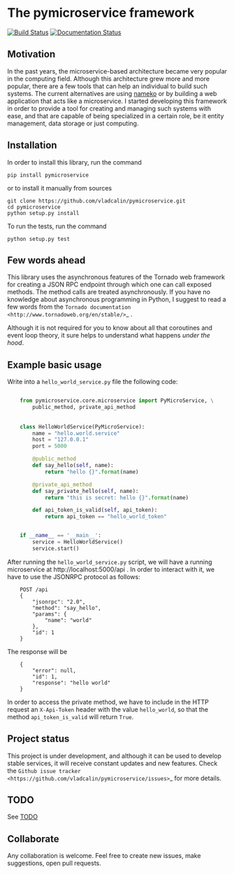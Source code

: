 The **pymicroservice** framework
================================

[![Build Status](https://travis-ci.org/vladcalin/pymicroservice.svg?branch=master)](https://travis-ci.org/vladcalin/pymicroservice)
[![Documentation Status](https://readthedocs.org/projects/pymicroservice/badge/?version=latest)](http://pymicroservice.readthedocs.io/en/latest/?badge=latest)

Motivation
----------

In the past years, the microservice-based architecture became very popular in the computing field. 
Although this architecture grew more and more popular, there are a few tools that can help an
individual to build such systems. The current alternatives are using [nameko](https://github.com/nameko/nameko) 
or by building a web application that acts like a microservice. I started developing this framework in order
to provide a tool for creating and managing such systems with ease, and that are capable of being specialized in
a certain role, be it entity management, data storage or just computing.

Installation
------------

In order to install this library, run the command

    pip install pymicroservice

or to install it manually from sources


    git clone https://github.com/vladcalin/pymicroservice.git
    cd pymicroservice
    python setup.py install

To run the tests, run the command

    python setup.py test

Few words ahead
---------------

This library uses the asynchronous features of the Tornado web framework for creating a JSON RPC endpoint through which
one can call exposed methods. The method calls are treated asynchronously. If you have no knowledge about asynchronous
programming in Python, I suggest to read a few words from the
`Tornado documentation <http://www.tornadoweb.org/en/stable/>`_ .

Although it is not required for you to know about all that coroutines and event loop theory, it sure helps to understand
what happens *under the hood*.


Example basic usage
-------------------
Write into a ``hello_world_service.py`` file the following code:

```python

	from pymicroservice.core.microservice import PyMicroService, \
	    public_method, private_api_method
    
    
    class HelloWorldService(PyMicroService):
        name = "hello.world.service"
        host = "127.0.0.1"
        port = 5000

        @public_method
        def say_hello(self, name):
            return "hello {}".format(name)

        @private_api_method
        def say_private_hello(self, name):
            return "this is secret: hello {}".format(name)

        def api_token_is_valid(self, api_token):
            return api_token == "hello_world_token"


    if __name__ == '__main__':
        service = HelloWorldService()
        service.start()

```

After running the ``hello_world_service.py`` script, we will have a running microservice at
http://localhost:5000/api . In order to interact with it, we have to use
 the JSONRPC protocol as follows:
 
```
    POST /api
    {
        "jsonrpc": "2.0",
        "method": "say_hello",
        "params": {
            "name": "world"
        },
        "id": 1
    }
```

The response will be

```
    {
        "error": null,
        "id": 1,
        "response": "hello world"
    }
```

In order to access the private method, we have to include in the HTTP
request an ``X-Api-Token`` header with the value ``hello_world``, so that the
method ``api_token_is_valid`` will return ``True``.

Project status
--------------

This project is under development, and although it can be used to develop stable services, it will receive constant
updates and new features. Check the `Github issue tracker <https://github.com/vladcalin/pymicroservice/issues>`_
for more details.

TODO
----

See [TODO](TODO.md)

Collaborate
-----------

Any collaboration is welcome. Feel free to create new issues, make suggestions, open pull requests.
